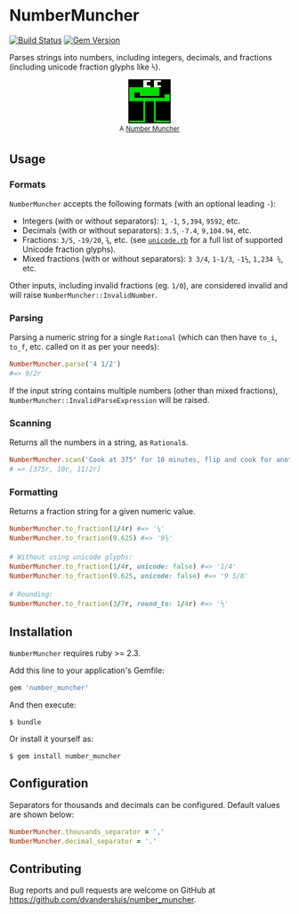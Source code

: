 # NumberMuncher

[![Build Status](https://travis-ci.org/dvandersluis/fractions.svg?branch=master)](https://travis-ci.org/dvandersluis/fractions)
[![Gem Version](https://badge.fury.io/rb/number_muncher.svg)](https://badge.fury.io/rb/number_muncher)

Parses strings into numbers, including integers, decimals, and fractions (including unicode fraction glyphs like `⅐`). 

<p align="center">
  <img src="assets/muncher.jpg" width="15%" height="15%">
  <br/>
  <sup align="center">
    A <a href="https://en.wikipedia.org/wiki/Munchers#Number_Munchers">Number Muncher</a>
  </sup>
</p>

## Usage

### Formats

`NumberMuncher` accepts the following formats (with an optional leading `-`):

* Integers (with or without separators): `1`, `-1`, `5,394`, `9592`, etc.
* Decimals (with or without separators): `3.5`, `-7.4`, `9,104.94`, etc.
* Fractions: `3/5`, `-19/20`, `¾`, etc. (see [`unicode.rb`](lib/number_muncher/unicode.rb) for a full list of supported Unicode fraction glyphs).
* Mixed fractions (with or without separators): `3 3/4`, `1-1/3`, `-1⅔`, `1,234 ⅚`, etc.

Other inputs, including invalid fractions (eg. `1/0`), are considered invalid and will raise `NumberMuncher::InvalidNumber`.

### Parsing

Parsing a numeric string for a single `Rational` (which can then have `to_i`, `to_f`, etc. called on it as per your needs):

```ruby
NumberMuncher.parse('4 1/2')
#=> 9/2r
```

If the input string contains multiple numbers (other than mixed fractions), `NumberMuncher::InvalidParseExpression` will be raised.

### Scanning

Returns all the numbers in a string, as `Rational`s.

```ruby
NumberMuncher.scan('Cook at 375° for 10 minutes, flip and cook for another 5.5 minutes')
# => [375r, 10r, 11/2r]
```

### Formatting

Returns a fraction string for a given numeric value.

```ruby
NumberMuncher.to_fraction(1/4r) #=> '¼'
NumberMuncher.to_fraction(9.625) #=> '9⅝'

# Without using unicode glyphs:
NumberMuncher.to_fraction(1/4r, unicode: false) #=> '1/4'
NumberMuncher.to_fraction(9.625, unicode: false) #=> '9 5/8'

# Rounding:
NumberMuncher.to_fraction(3/7r, round_to: 1/4r) #=> '½'
``` 

## Installation

`NumberMuncher` requires ruby >= 2.3.

Add this line to your application's Gemfile:

```ruby
gem 'number_muncher'
```

And then execute:

    $ bundle

Or install it yourself as:

    $ gem install number_muncher

## Configuration

Separators for thousands and decimals can be configured. Default values are shown below:

```ruby
NumberMuncher.thousands_separator = ','
NumberMuncher.decimal_separator = '.'
```

## Contributing

Bug reports and pull requests are welcome on GitHub at https://github.com/dvandersluis/number_muncher.
